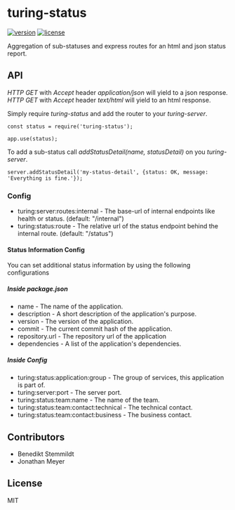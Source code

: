 # turing-status

[![version](https://img.shields.io/npm/v/turing-status.svg)](https://www.npmjs.com/package/turing-status) [![license](https://img.shields.io/npm/l/turing-status.svg)](./LICENSE)

Aggregation of sub-statuses and express routes for an html and json status report.

## API

_HTTP GET_ with _Accept_ header _application/json_ will yield to a json response.<br/>
_HTTP GET_ with _Accept_ header _text/html_ will yield to an html response.

Simply require _turing-status_ and add the router to your _turing-server_.

    const status = require('turing-status');

    app.use(status);

To add a sub-status call _addStatusDetail(name, statusDetail)_ on you _turing-server_.

    server.addStatusDetail('my-status-detail', {status: OK, message: 'Everything is fine.'});

### Config

- turing:server:routes:internal - The base-url of internal endpoints like health or status. (default: "/internal")
- turing:status:route - The relative url of the status endpoint behind the internal route. (default: "/status")

#### Status Information Config

You can set additional status information by using the following configurations

##### Inside package.json

- name - The name of the application.
- description - A short description of the application's purpose.
- version - The version of the application.
- commit - The current commit hash of the application.
- repository.url - The repository url of the application
- dependencies - A list of the application's dependencies.

##### Inside Config

- turing:status:application:group - The group of services, this application is part of.
- turing:server:port - The server port.
- turing:status:team:name - The name of the team.
- turing:status:team:contact:technical - The technical contact.
- turing:status:team:contact:business - The business contact.

## Contributors

- Benedikt Stemmildt
- Jonathan Meyer

## License

MIT
